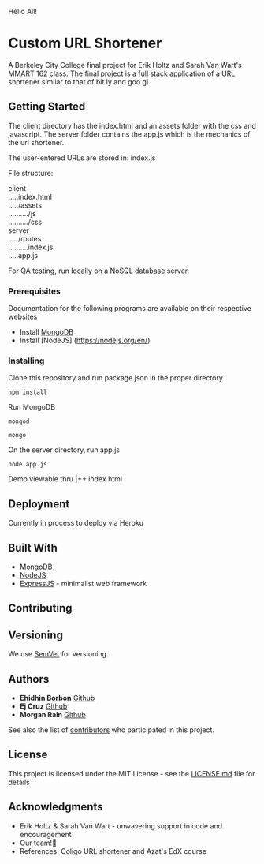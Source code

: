 Hello All!

# Custom URL Shortener

A Berkeley City College final project for Erik Holtz and Sarah Van Wart's MMART 162 class.
The final project is a full stack application of a URL shortener similar to that of bit.ly and goo.gl.

## Getting Started

The client directory has the index.html and an assets folder with the css and javascript.
The server folder contains the app.js which is the mechanics of the url shortener.

The user-entered URLs are stored in: index.js

File structure:

client                                                                                     
.....index.html                                                                        
...../assets                                                                                             
........../js                                                                                                             
........../css                                                                                                                 
server                                                                                           
...../routes                                                                                           
..........index.js                                                                             
.....app.js

For QA testing, run locally on a NoSQL database server.

### Prerequisites

Documentation for the following programs are available on their respective websites
* Install [MongoDB](https://www.mongodb.com/)
* Install [NodeJS] (https://nodejs.org/en/)


### Installing

Clone this repository and run package.json in the proper directory

```
npm install
```
Run MongoDB
```
mongod
```
```
mongo
```
On the server directory, run app.js
```
node app.js
```

Demo viewable thru
|++ index.html

## Deployment

Currently in process to deploy via Heroku

## Built With

* [MongoDB](https://www.mongodb.com/)
* [NodeJS](https://nodejs.org/en/)  
* [ExpressJS](http://expressjs.com/) - minimalist web framework  

## Contributing



## Versioning

We use [SemVer](http://semver.org/) for versioning.

## Authors

* **Ehidhin Borbon** [Github](https://github.com/eabg)
* **Ej Cruz** [Github](https://github.com/love-and-logic)
* **Morgan Rain** [Github](https://github.com/rainbyrd)

See also the list of [contributors](https://github.com/Love-and-logic/urlshorty/graphs/contributors) who participated in this project.

## License

This project is licensed under the MIT License - see the [LICENSE.md](LICENSE.md) file for details

## Acknowledgments

* Erik Holtz & Sarah Van Wart - unwavering support in code and encouragement
* Our team!🖖
* References: Coligo URL shortener and Azat's EdX course
